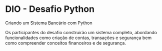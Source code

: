 # DIO - Desafio Python
Criando um Sistema Bancário com Python

Os participantes do desafio construirão um sistema completo, abordando funcionalidades como criação de contas, transações e segurança bem como compreender conceitos financeiros e de segurança.
